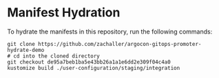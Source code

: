# Manifest Hydration

To hydrate the manifests in this repository, run the following commands:

```shell
git clone https://github.com/zachaller/argocon-gitops-promoter-hydrate-demo
# cd into the cloned directory
git checkout de95a7beb1ba5e43bb26a1a1e6dd2e309f04c4a0
kustomize build ./user-configuration/staging/integration
```

